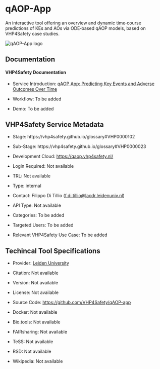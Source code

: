 # qAOP-App

<!--- This file is autogenerated. Edit qaop_app.json to make changes in this page. --->

An interactive tool offering an overview and dynamic time‐course predictions of KEs and AOs via ODE‐based qAOP models, based on VHP4Safety case studies.

![qAOP-App logo](https://raw.githubusercontent.com/VHP4Safety/cloud/main/docs/service/)

## Documentation

#### VHP4Safety Documentation

* Service Introduction: [qAOP App: Predicting Key Events and Adverse Outcomes Over Time](https:&#x2F;&#x2F;docs.vhp4safety.nl&#x2F;en&#x2F;latest&#x2F;tutorials&#x2F;qaop_app&#x2F;qaop_tutorial.html)

* Workflow: To be added

* Demo: To be added

<h4 id='tess-widget-materials-header'></h4>

<div id='tess-widget-materials-list' class='tess-widget tess-widget-list'></div>
<script>
  function initTeSSWidgets() {
    var query = 'qaop_app';
    if (query.trim() != '') {
      TessWidget.Materials(document.getElementById('tess-widget-materials-list'),
                           'SimpleList',
                           {
                             opts: {
                               enableSearch: false
                             },
                             params: {
                               pageSize: 5,
                               q: query
                             }
                           });
      document.getElementById('tess-widget-materials-header').innerHTML = 'Documentation from ELIXIR TeSS'
    }
}
</script>
<script async='' defer='' src='https://elixirtess.github.io/TeSS_widgets/components/js/tess-widget-standalone.js' onload='initTeSSWidgets()'></script>

## VHP4Safety Service Metadata

* Stage: https:&#x2F;&#x2F;vhp4safety.github.io&#x2F;glossary#VHP0000102

* Sub-Stage: https:&#x2F;&#x2F;vhp4safety.github.io&#x2F;glossary#VHP0000023

* Development Cloud: [https:&#x2F;&#x2F;qaop.vhp4safety.nl&#x2F;](https:&#x2F;&#x2F;qaop.vhp4safety.nl&#x2F;)

* Login Required: Not available

* TRL: Not available

* Type: internal

* Contact: Filippo Di Tillio (f.di.tillio@lacdr.leidenuniv.nl)

* API Type: Not available

* Categories: To be added

* Targeted Users: To be added

* Relevant VHP4Safety Use Case: To be added

## Techincal Tool Specifications

* Provider: [Leiden University](https:&#x2F;&#x2F;www.universiteitleiden.nl&#x2F;en)

* Citation: Not available

* Version: Not available

* License: Not available

* Source Code: [https:&#x2F;&#x2F;github.com&#x2F;VHP4Safety&#x2F;qAOP-app](https:&#x2F;&#x2F;github.com&#x2F;VHP4Safety&#x2F;qAOP-app)

* Docker: Not available

* Bio.tools: Not available

* FAIRsharing: Not available

* TeSS: Not available

* RSD: Not available

* Wikipedia: Not available

<script type="application/ld+json">
  {
    "@context": "https://schema.org/",
    "@type": "SoftwareApplication",
    "http://purl.org/dc/terms/conformsTo": {
      "@type": "CreativeWork", "@id": "https://bioschemas.org/profiles/ComputationalTool/1.0-RELEASE"
    },
    "@id" : "https://vhp4safety.github.io/cloud/service/qaop_app",
    "name": "qAOP-App",
    "description": "An interactive tool offering an overview and dynamic time‐course predictions of KEs and AOs via ODE‐based qAOP models, based on VHP4Safety case studies.",
    "url": ""
  }
</script>
